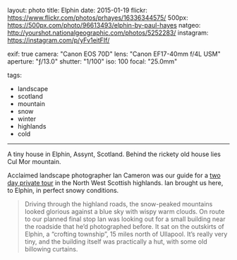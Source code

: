 layout: photo
title: Elphin
date: 2015-01-19
flickr: https://www.flickr.com/photos/prhayes/16336344575/
500px: https://500px.com/photo/96613493/elphin-by-paul-hayes
natgeo: http://yourshot.nationalgeographic.com/photos/5252283/
instagram: https://instagram.com/p/yFv1eitFIf/

exif: true
camera: "Canon EOS 70D"
lens: "Canon EF17-40mm f/4L USM"
aperture: "ƒ/13.0"
shutter: "1/100"
iso: 100
focal: "25.0mm"

tags:
  - landscape
  - scotland
  - mountain
  - snow
  - winter
  - highlands
  - cold
---

A tiny house in Elphin, Assynt, Scotland. Behind the rickety old house lies Cul Mor mountain.

Acclaimed landscape photographer Ian Cameron was our guide for a [two day private tour](http://sam-and-paul.com/2015/01/landscape-photography-scottish-highlands/3/) in the North West Scottish highlands. Ian brought us here, to Elphin, in perfect snowy conditions.

> Driving through the highland roads, the snow-peaked mountains looked glorious against a blue sky with wispy warm clouds. On route to our planned final stop Ian was looking out for a small building near the roadside that he’d photographed before. It sat on the outskirts of Elphin, a “crofting township”, 15 miles north of Ullapool. It’s really very tiny, and the building itself was practically a hut, with some old billowing curtains.
